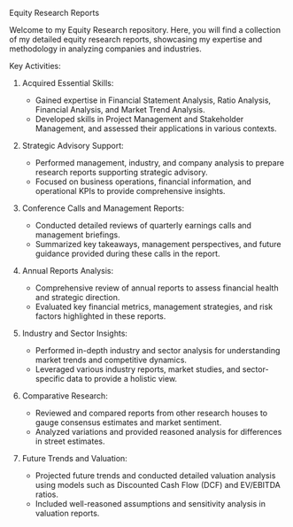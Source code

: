 Equity Research Reports

Welcome to my Equity Research repository. Here, you will find a collection of my detailed equity research reports, showcasing my expertise and methodology in analyzing companies and industries. 

Key Activities:

1. Acquired Essential Skills:
   - Gained expertise in Financial Statement Analysis, Ratio Analysis, Financial Analysis, and Market Trend Analysis.
   - Developed skills in Project Management and Stakeholder Management, and assessed their applications in various contexts.

2. Strategic Advisory Support:
   - Performed management, industry, and company analysis to prepare research reports supporting strategic advisory.
   - Focused on business operations, financial information, and operational KPIs to provide comprehensive insights.

3. Conference Calls and Management Reports:
   - Conducted detailed reviews of quarterly earnings calls and management briefings.
   - Summarized key takeaways, management perspectives, and future guidance provided during these calls in the report.

4. Annual Reports Analysis:
   - Comprehensive review of annual reports to assess financial health and strategic direction.
   - Evaluated key financial metrics, management strategies, and risk factors highlighted in these reports.

5. Industry and Sector Insights:
   - Performed in-depth industry and sector analysis for understanding market trends and competitive dynamics.
   - Leveraged various industry reports, market studies, and sector-specific data to provide a holistic view.

6. Comparative Research:
   - Reviewed and compared reports from other research houses to gauge consensus estimates and market sentiment.
   - Analyzed variations and provided reasoned analysis for differences in street estimates.

7. Future Trends and Valuation:
   - Projected future trends and conducted detailed valuation analysis using models such as Discounted Cash Flow (DCF) and EV/EBITDA ratios.
   - Included well-reasoned assumptions and sensitivity analysis in valuation reports.

